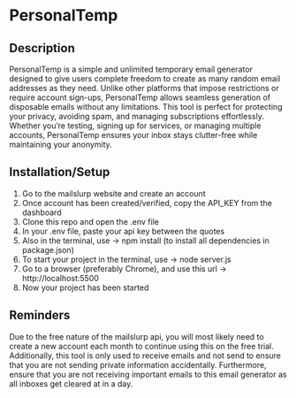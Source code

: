 # PersonalTemp

## Description
PersonalTemp is a simple and unlimited temporary email generator designed to give users complete freedom to create as many random email addresses as they need. Unlike other platforms that impose restrictions or require account sign-ups, PersonalTemp allows seamless generation of disposable emails without any limitations. This tool is perfect for protecting your privacy, avoiding spam, and managing subscriptions effortlessly. Whether you’re testing, signing up for services, or managing multiple accounts, PersonalTemp ensures your inbox stays clutter-free while maintaining your anonymity.

## Installation/Setup
1. Go to the mailslurp website and create an account
2. Once account has been created/verified, copy the API_KEY from the dashboard
3. Clone this repo and open the .env file
4. In your .env file, paste your api key between the quotes
5. Also in the terminal, use -> npm install (to install all dependencies in package.json)
6. To start your project in the terminal, use -> node server.js
7. Go to a browser (preferably Chrome), and use this url -> http://localhost:5500
8. Now your project has been started

## Reminders
Due to the free nature of the mailslurp api, you will most likely need to create a new account each month to continue using this on the free trial. Additionally, this tool is only used to receive emails and not send to ensure that you are not sending private information accidentally. Furthermore, ensure that you are not receiving important emails to this email generator as all inboxes get cleared at in a day.

